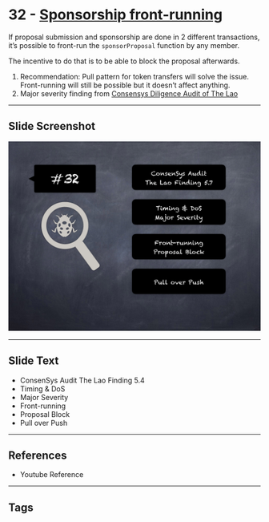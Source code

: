 
# 32 - [Sponsorship front-running](./Sponsorship%20front-running.md)

If proposal submission and sponsorship are done in 2 different transactions, it’s possible to front-run the `sponsorProposal` function by any member. 

The incentive to do that is to be able to block the proposal afterwards.

1. Recommendation: Pull pattern for token transfers will solve the issue. Front-running will still be possible but it doesn’t affect anything.
2. Major severity finding from [Consensys Diligence Audit of The Lao](https://consensys.net/diligence/audits/2020/01/the-lao)
___
## Slide Screenshot
![032.png](../../images/7.%20Audit%20Findings%20101/032.png)
___
## Slide Text
- ConsenSys Audit The Lao Finding 5.4
- Timing & DoS
- Major Severity
- Front-running
- Proposal Block
- Pull over Push
___
## References
- Youtube Reference
___
## Tags
